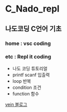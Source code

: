 # C_Nado_repl

## 나도코딩 C언어 기초

### home : vsc coding

### etc : Repl it coding

* 나도 코딩 튜토리얼
 * printf scanf 입출력
 * loop 반복
 * condition 조건
 * function 함수



[vein 블로그](http:/blog.naver.com/vein90)